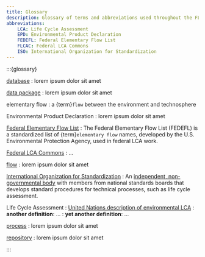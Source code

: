 ```yaml
---
title: Glossary
description: Glossary of terms and abbreviations used throughout the FLCAC
abbreviations:
    LCA: Life Cycle Assessment
    EPD: Environmental Product Declaration
    FEDEFL: Federal Elementary Flow List
    FLCAC: Federal LCA Commons
    ISO: International Organization for Standardization
---
```


:::{glossary}

[database](https://greendelta.github.io/openLCA2-manual/databases/)
: lorem ipsum dolor sit amet

[data package](https://datapackage.org/standard/data-package/)
: lorem ipsum dolor sit amet

elementary flow
: a {term}`flow` between the environment and technosphere

Environmental Product Declaration
: lorem ipsum dolor sit amet

[Federal Elementary Flow List](https://github.com/USEPA/fedelemflowlist)
: The Federal Elementary Flow List (FEDEFL) is a standardized list of {term}`elementary flow` names, developed by the U.S. Environmental Protection Agency, used in federal LCA work.

[Federal LCA Commons](https://lcacommons.gov/about-us)
: ...

[flow](https://greendelta.github.io/olca-schema/classes/Flow.html)
: lorem ipsum dolor sit amet

[International Organization for Standardization](https://iso.org)
: An [independent, non-governmental body](www.iso.org/structure.html) with members from national standards boards that develops standard procedures for technical processes, such as life cycle assessment. 

Life Cycle Assessment
: [United Nations description of environmental LCA](https://lifecycleinitiative.org/starting-life-cycle-thinking/life-cycle-approaches/environmental-lca/)
: **another definition**: ...
: **yet another definition**: ...

[process](https://greendelta.github.io/olca-schema/classes/Process.html)
: lorem ipsum dolor sit amet

[repository](https://greendelta.github.io/lca-collaboration-server-manual/chapter_3_4.html)
: lorem ipsum dolor sit amet

:::
